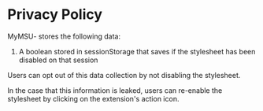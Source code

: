 # Privacy Policy

MyMSU- stores the following data:

1. A boolean stored in sessionStorage that saves if the stylesheet has been disabled on that session

Users can opt out of this data collection by not disabling the stylesheet.

In the case that this information is leaked, users can re-enable the stylesheet by clicking on the extension's action icon.